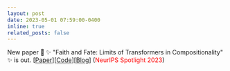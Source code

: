 ```yaml
---
layout: post
date: 2023-05-01 07:59:00-0400
inline: true
related_posts: false
---
```


New paper :mega: :sparkles: "Faith and Fate: Limits of Transformers in Compositionality" :sparkles: is out. [[Paper](https://arxiv.org/pdf/2305.18654.pdf)][[Code](https://github.com/nouhadziri/faith-and-fate)][[Blog](https://blog.allenai.org/faith-and-fate-limits-of-transformers-on-compositionality-d90726d635ef)]
  (<span style="color: red">NeurIPS Spotlight 2023</span>)
